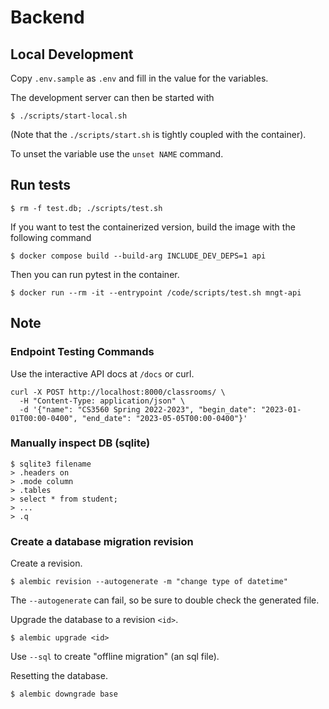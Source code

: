 # Backend

## Local Development

Copy `.env.sample` as `.env` and fill in the value for the variables.

The development server can then be started with

```console
$ ./scripts/start-local.sh
```

(Note that the `./scripts/start.sh` is tightly coupled with the container).

To unset the variable use the `unset NAME` command.

## Run tests

```console
$ rm -f test.db; ./scripts/test.sh
```

If you want to test the containerized version, build the image with the following command

```console
$ docker compose build --build-arg INCLUDE_DEV_DEPS=1 api
```

Then you can run pytest in the container.

```console
$ docker run --rm -it --entrypoint /code/scripts/test.sh mngt-api
```

## Note

### Endpoint Testing Commands

Use the interactive API docs at `/docs` or curl.

```console
curl -X POST http://localhost:8000/classrooms/ \
  -H "Content-Type: application/json" \
  -d '{"name": "CS3560 Spring 2022-2023", "begin_date": "2023-01-01T00:00-0400", "end_date": "2023-05-05T00:00-0400"}'
```

### Manually inspect DB (sqlite)

```console
$ sqlite3 filename
> .headers on
> .mode column
> .tables
> select * from student;
> ...
> .q
```

### Create a database migration revision

Create a revision.

```console
$ alembic revision --autogenerate -m "change type of datetime"
```

The `--autogenerate` can fail, so be sure to double check the generated file.

Upgrade the database to a revision `<id>`.

```console
$ alembic upgrade <id>
```

Use `--sql` to create "offline migration" (an sql file).

Resetting the database.

```console
$ alembic downgrade base
```
